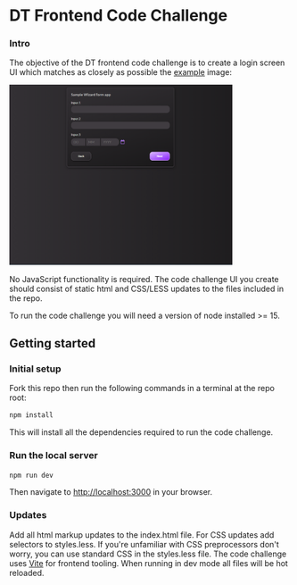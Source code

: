 # DT Frontend Code Challenge

### Intro

The objective of the DT frontend code challenge is to create a login screen UI which matches as closely as possible the [example](example.png) image:

<img src="example.png" alt="example" width="400"/>

No JavaScript functionality is required. The code challenge UI you create should consist of static html and CSS/LESS updates to the files included in the repo.

To run the code challenge you will need a version of node installed >= 15.

Getting started
---------------

### Initial setup

Fork this repo then run the following commands in a terminal at the repo root:

```bash
npm install
```

This will install all the dependencies required to run the code challenge.

### Run the local server

```bash
npm run dev
```

Then navigate to [http://localhost:3000](http://localhost:3000) in your browser.

### Updates

Add all html markup updates to the index.html file. For CSS updates add selectors to styles.less. If you're unfamiliar with CSS  preprocessors don't worry, you can use standard CSS in the styles.less file. The code challenge uses [Vite](https://vitejs.dev/) for frontend tooling. When running in dev mode all files will be hot reloaded.

